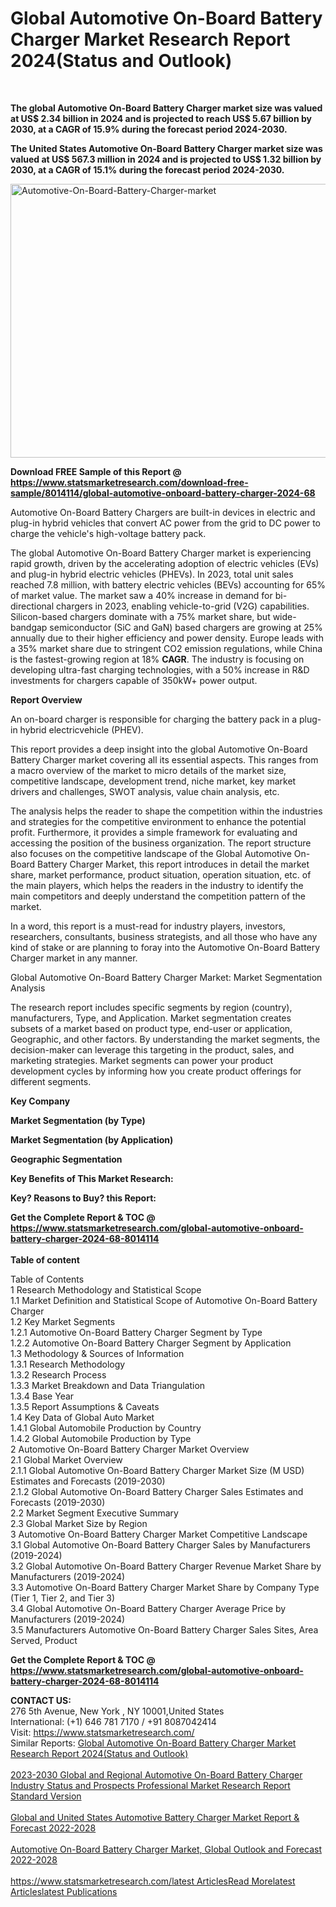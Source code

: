 <h1>Global Automotive On-Board Battery Charger Market Research Report 2024(Status and Outlook)</h1><br/><p><strong>The global Automotive On-Board Battery Charger market size was valued at US$ 2.34 billion in 2024 and is projected to reach US$ 5.67 billion by 2030, at a <strong>CAGR</strong> of 15.9% during the forecast period 2024-2030.</strong></p><p><strong>The United States Automotive On-Board Battery Charger market size was valued at US$ 567.3 million in 2024 and is projected to US$ 1.32 billion by 2030, at a <strong>CAGR</strong> of 15.1% during the forecast period 2024-2030.</strong></p><p><img alt="Automotive-On-Board-Battery-Charger-market" src="https://www.grandresearchstore.com/assets/report-images/Automotive_On-Board_Battery_Charger_market.png" style="width: 730px; height: 438px;"></p><p><strong>Download FREE Sample of this Report @ <a href="https://www.statsmarketresearch.com/download-free-sample/8014114/global-automotive-onboard-battery-charger-2024-68">https://www.statsmarketresearch.com/download-free-sample/8014114/global-automotive-onboard-battery-charger-2024-68</a></strong></p><p>Automotive On-Board Battery Chargers are built-in devices in electric and plug-in hybrid vehicles that convert AC power from the grid to DC power to charge the vehicle's high-voltage battery pack.</p><p>The global Automotive On-Board Battery Charger market is experiencing rapid growth, driven by the accelerating adoption of electric vehicles (EVs) and plug-in hybrid electric vehicles (PHEVs). In 2023, total unit sales reached 7.8 million, with battery electric vehicles (BEVs) accounting for 65% of market value. The market saw a 40% increase in demand for bi-directional chargers in 2023, enabling vehicle-to-grid (V2G) capabilities. Silicon-based chargers dominate with a 75% market share, but wide-bandgap semiconductor (SiC and GaN) based chargers are growing at 25% annually due to their higher efficiency and power density. Europe leads with a 35% market share due to stringent CO2 emission regulations, while China is the fastest-growing region at 18% <strong>CAGR</strong>. The industry is focusing on developing ultra-fast charging technologies, with a 50% increase in R&D investments for chargers capable of 350kW+ power output.</p><p><strong>Report Overview</strong></p><p>An on-board charger is responsible for charging the battery pack in a plug-in hybrid electricvehicle (PHEV).</p><p>This report provides a deep insight into the global Automotive On-Board Battery Charger market covering all its essential aspects. This ranges from a macro overview of the market to micro details of the market size, competitive landscape, development trend, niche market, key market drivers and challenges, SWOT analysis, value chain analysis, etc.</p><p>The analysis helps the reader to shape the competition within the industries and strategies for the competitive environment to enhance the potential profit. Furthermore, it provides a simple framework for evaluating and accessing the position of the business organization. The report structure also focuses on the competitive landscape of the Global Automotive On-Board Battery Charger Market, this report introduces in detail the market share, market performance, product situation, operation situation, etc. of the main players, which helps the readers in the industry to identify the main competitors and deeply understand the competition pattern of the market.</p><p>In a word, this report is a must-read for industry players, investors, researchers, consultants, business strategists, and all those who have any kind of stake or are planning to foray into the Automotive On-Board Battery Charger market in any manner.</p><p>Global Automotive On-Board Battery Charger Market: Market Segmentation Analysis</p><p>The research report includes specific segments by region (country), manufacturers, Type, and Application. Market segmentation creates subsets of a market based on product type, end-user or application, Geographic, and other factors. By understanding the market segments, the decision-maker can leverage this targeting in the product, sales, and marketing strategies. Market segments can power your product development cycles by informing how you create product offerings for different segments.</p><p><strong>Key Company</strong></p><p><strong>Market Segmentation (by Type)</strong></p><p><strong>Market Segmentation (<strong>by Application</strong>)</strong></p><p><strong>Geographic Segmentation</strong></p><p><strong>Key Benefits of This Market Research:</strong></p><p><strong>Key? <strong>Reasons to Buy</strong>? this Report:</strong></p><div><b>Get the Complete Report & TOC @ <a href="https://www.statsmarketresearch.com/global-automotive-onboard-battery-charger-2024-68-8014114">https://www.statsmarketresearch.com/global-automotive-onboard-battery-charger-2024-68-8014114</a></b></div><br><b>Table of content</b><p>Table of Contents<br /> 1 Research Methodology and Statistical Scope<br /> 1.1 Market Definition and Statistical Scope of Automotive On-Board Battery Charger<br /> 1.2 Key Market Segments<br /> 1.2.1 Automotive On-Board Battery Charger Segment by Type<br /> 1.2.2 Automotive On-Board Battery Charger Segment by Application<br /> 1.3 Methodology & Sources of Information<br /> 1.3.1 Research Methodology<br /> 1.3.2 Research Process<br /> 1.3.3 Market Breakdown and Data Triangulation<br /> 1.3.4 Base Year<br /> 1.3.5 Report Assumptions & Caveats<br /> 1.4 Key Data of Global Auto Market<br /> 1.4.1 Global Automobile Production by Country<br /> 1.4.2 Global Automobile Production by Type<br /> 2 Automotive On-Board Battery Charger Market Overview<br /> 2.1 Global Market Overview<br /> 2.1.1 Global Automotive On-Board Battery Charger Market Size (M USD) Estimates and Forecasts (2019-2030)<br /> 2.1.2 Global Automotive On-Board Battery Charger Sales Estimates and Forecasts (2019-2030)<br /> 2.2 Market Segment Executive Summary<br /> 2.3 Global Market Size by Region<br /> 3 Automotive On-Board Battery Charger Market Competitive Landscape<br /> 3.1 Global Automotive On-Board Battery Charger Sales by Manufacturers (2019-2024)<br /> 3.2 Global Automotive On-Board Battery Charger Revenue Market Share by Manufacturers (2019-2024)<br /> 3.3 Automotive On-Board Battery Charger Market Share by Company Type (Tier 1, Tier 2, and Tier 3)<br /> 3.4 Global Automotive On-Board Battery Charger Average Price by Manufacturers (2019-2024)<br /> 3.5 Manufacturers Automotive On-Board Battery Charger Sales Sites, Area Served, Product <br><div><b>Get the Complete Report & TOC @ <a href="https://www.statsmarketresearch.com/global-automotive-onboard-battery-charger-2024-68-8014114">https://www.statsmarketresearch.com/global-automotive-onboard-battery-charger-2024-68-8014114</a></b></div></p> <b>CONTACT US:</b><br>276 5th Avenue, New York , NY 10001,United States<br>International: (+1) 646 781 7170 / +91 8087042414<br>Visit: <a href="https://www.statsmarketresearch.com/">https://www.statsmarketresearch.com/</a><br>Similar Reports: <a href="https://www.statsmarketresearch.com/global-automotive-onboard-battery-charger-2024-68-8014114">Global Automotive On-Board Battery Charger Market Research Report 2024(Status and Outlook)</a><br/><br/><a href="https://www.statsmarketresearch.com/global-automotive-onboard-battery-charger-2024-68-8014114">2023-2030 Global and Regional Automotive On-Board Battery Charger Industry Status and Prospects Professional Market Research Report Standard Version</a><br/><br/><a href="https://www.statsmarketresearch.com/global-automotive-onboard-battery-charger-2024-68-8014114">Global and United States Automotive Battery Charger Market Report & Forecast 2022-2028</a><br/><br/><a href="https://www.statsmarketresearch.com/global-automotive-onboard-battery-charger-2024-68-8014114">Automotive On-Board Battery Charger Market, Global Outlook and Forecast 2022-2028</a><br/><br/><a href="https://gyeongbokgung.com">https://www.statsmarketresearch.com/</a><a href="https://hallyeomaritime.com">latest Articles</a><a href="https://jingwansa.com">Read More</a><a href=https://nguoiviet.jp/">latest Articles</a><a href="https://www.intelmarketresearch.com/">latest Publications</a>